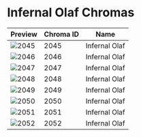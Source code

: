 # Infernal Olaf Chromas



| Preview | Chroma ID | Name |
|---------|-----------|------|
| ![2045](https://raw.communitydragon.org/latest/plugins/rcp-be-lol-game-data/global/default/v1/champion-chroma-images/2/2045.png) | 2045 | Infernal Olaf |
| ![2046](https://raw.communitydragon.org/latest/plugins/rcp-be-lol-game-data/global/default/v1/champion-chroma-images/2/2046.png) | 2046 | Infernal Olaf |
| ![2047](https://raw.communitydragon.org/latest/plugins/rcp-be-lol-game-data/global/default/v1/champion-chroma-images/2/2047.png) | 2047 | Infernal Olaf |
| ![2048](https://raw.communitydragon.org/latest/plugins/rcp-be-lol-game-data/global/default/v1/champion-chroma-images/2/2048.png) | 2048 | Infernal Olaf |
| ![2049](https://raw.communitydragon.org/latest/plugins/rcp-be-lol-game-data/global/default/v1/champion-chroma-images/2/2049.png) | 2049 | Infernal Olaf |
| ![2050](https://raw.communitydragon.org/latest/plugins/rcp-be-lol-game-data/global/default/v1/champion-chroma-images/2/2050.png) | 2050 | Infernal Olaf |
| ![2051](https://raw.communitydragon.org/latest/plugins/rcp-be-lol-game-data/global/default/v1/champion-chroma-images/2/2051.png) | 2051 | Infernal Olaf |
| ![2052](https://raw.communitydragon.org/latest/plugins/rcp-be-lol-game-data/global/default/v1/champion-chroma-images/2/2052.png) | 2052 | Infernal Olaf |